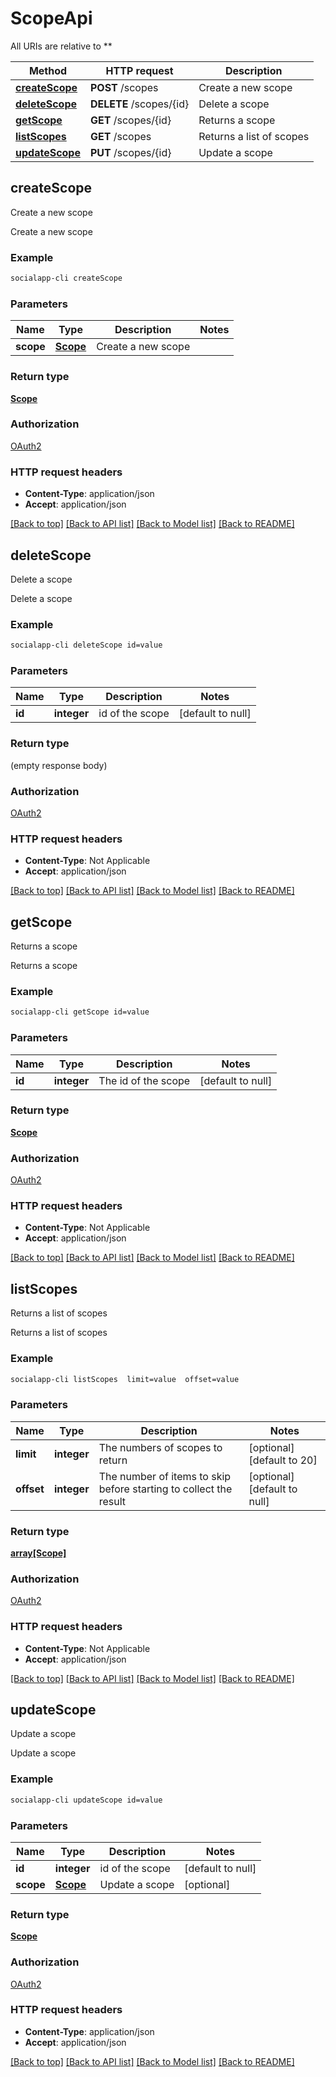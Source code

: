 # ScopeApi

All URIs are relative to **

Method | HTTP request | Description
------------- | ------------- | -------------
[**createScope**](ScopeApi.md#createScope) | **POST** /scopes | Create a new scope
[**deleteScope**](ScopeApi.md#deleteScope) | **DELETE** /scopes/{id} | Delete a scope
[**getScope**](ScopeApi.md#getScope) | **GET** /scopes/{id} | Returns a scope
[**listScopes**](ScopeApi.md#listScopes) | **GET** /scopes | Returns a list of scopes
[**updateScope**](ScopeApi.md#updateScope) | **PUT** /scopes/{id} | Update a scope



## createScope

Create a new scope

Create a new scope

### Example

```bash
socialapp-cli createScope
```

### Parameters


Name | Type | Description  | Notes
------------- | ------------- | ------------- | -------------
 **scope** | [**Scope**](Scope.md) | Create a new scope |

### Return type

[**Scope**](Scope.md)

### Authorization

[OAuth2](../README.md#OAuth2)

### HTTP request headers

- **Content-Type**: application/json
- **Accept**: application/json

[[Back to top]](#) [[Back to API list]](../README.md#documentation-for-api-endpoints) [[Back to Model list]](../README.md#documentation-for-models) [[Back to README]](../README.md)


## deleteScope

Delete a scope

Delete a scope

### Example

```bash
socialapp-cli deleteScope id=value
```

### Parameters


Name | Type | Description  | Notes
------------- | ------------- | ------------- | -------------
 **id** | **integer** | id of the scope | [default to null]

### Return type

(empty response body)

### Authorization

[OAuth2](../README.md#OAuth2)

### HTTP request headers

- **Content-Type**: Not Applicable
- **Accept**: application/json

[[Back to top]](#) [[Back to API list]](../README.md#documentation-for-api-endpoints) [[Back to Model list]](../README.md#documentation-for-models) [[Back to README]](../README.md)


## getScope

Returns a scope

Returns a scope

### Example

```bash
socialapp-cli getScope id=value
```

### Parameters


Name | Type | Description  | Notes
------------- | ------------- | ------------- | -------------
 **id** | **integer** | The id of the scope | [default to null]

### Return type

[**Scope**](Scope.md)

### Authorization

[OAuth2](../README.md#OAuth2)

### HTTP request headers

- **Content-Type**: Not Applicable
- **Accept**: application/json

[[Back to top]](#) [[Back to API list]](../README.md#documentation-for-api-endpoints) [[Back to Model list]](../README.md#documentation-for-models) [[Back to README]](../README.md)


## listScopes

Returns a list of scopes

Returns a list of scopes

### Example

```bash
socialapp-cli listScopes  limit=value  offset=value
```

### Parameters


Name | Type | Description  | Notes
------------- | ------------- | ------------- | -------------
 **limit** | **integer** | The numbers of scopes to return | [optional] [default to 20]
 **offset** | **integer** | The number of items to skip before starting to collect the result | [optional] [default to null]

### Return type

[**array[Scope]**](Scope.md)

### Authorization

[OAuth2](../README.md#OAuth2)

### HTTP request headers

- **Content-Type**: Not Applicable
- **Accept**: application/json

[[Back to top]](#) [[Back to API list]](../README.md#documentation-for-api-endpoints) [[Back to Model list]](../README.md#documentation-for-models) [[Back to README]](../README.md)


## updateScope

Update a scope

Update a scope

### Example

```bash
socialapp-cli updateScope id=value
```

### Parameters


Name | Type | Description  | Notes
------------- | ------------- | ------------- | -------------
 **id** | **integer** | id of the scope | [default to null]
 **scope** | [**Scope**](Scope.md) | Update a scope | [optional]

### Return type

[**Scope**](Scope.md)

### Authorization

[OAuth2](../README.md#OAuth2)

### HTTP request headers

- **Content-Type**: application/json
- **Accept**: application/json

[[Back to top]](#) [[Back to API list]](../README.md#documentation-for-api-endpoints) [[Back to Model list]](../README.md#documentation-for-models) [[Back to README]](../README.md)

